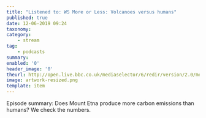 ```yaml
---
title: "Listened to: WS More or Less: Volcanoes versus humans"
published: true
date: 12-06-2019 09:24
taxonomy:
category:
	- stream
tag:
	- podcasts
summary:
enabled: '0'
header_image: '0'
theurl: http://open.live.bbc.co.uk/mediaselector/6/redir/version/2.0/mediaset/audio-nondrm-download/proto/http/vpid/p07bx7h3.mp3
image: artwork-resized.png
template: item
---
```

 
Episode summary: Does Mount Etna produce more carbon emissions than humans? We check the numbers.
